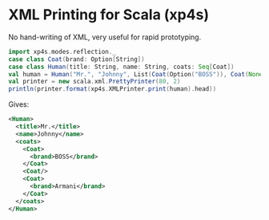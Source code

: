 XML Printing for Scala (xp4s)
=

No hand-writing of XML, very useful for rapid prototyping.


```scala
import xp4s.modes.reflection._
case class Coat(brand: Option[String])
case class Human(title: String, name: String, coats: Seq[Coat])
val human = Human("Mr.", "Johnny", List(Coat(Option("BOSS")), Coat(None), Coat(Option("Armani"))))
val printer = new scala.xml.PrettyPrinter(80, 2)
println(printer.format(xp4s.XMLPrinter.print(human).head))
```

Gives:

```xml
<Human>
  <title>Mr.</title>
  <name>Johnny</name>
  <coats>
    <Coat>
      <brand>BOSS</brand>
    </Coat>
    <Coat/>
    <Coat>
      <brand>Armani</brand>
    </Coat>
  </coats>
</Human>
```
